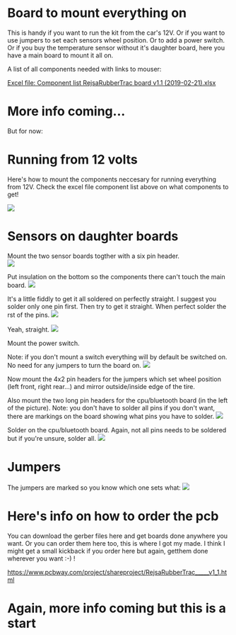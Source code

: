 # Board to mount everything on

This is handy if you want to run the kit from the car's 12V. Or if you want to use jumpers to set each sensors wheel position. Or to add a power switch. Or if you buy the temperature sensor without it's daughter board, here you have a main board to mount it all on.

A list of all components needed with links to mouser:

<a href="https://github.com/MagnusThome/RejsaRubberTrac/blob/master/pcb/Component%20list%20RejsaRubberTrac%20board%20v1.1%20(2019-02-21).xlsx">Excel file: Component list RejsaRubberTrac board v1.1 (2019-02-21).xlsx</a>

# More info coming...

But for now:

# Running from 12 volts

Here's how to mount the components neccesary for running everything from 12V. Check the excel file component list above on what components to get!

<img src="images/12V mounting.jpg">

# Sensors on daughter boards

Mount the two sensor boards togther with a six pin header.  
<img src="images/daughterboards/00.jpg">

Put insulation on the bottom so the components there can't touch the main board.
<img src="images/daughterboards/01.jpg">

It's a little fiddly to get it all soldered on perfectly straight. I suggest you solder only one pin first. Then try to get it straight. When perfect solder the rst of the pins.
<img src="images/daughterboards/02.jpg">

Yeah, straight.
<img src="images/daughterboards/03.jpg">

Mount the power switch. 

Note: if you don't mount a switch everything will by default be switched on. No need for any jumpers to turn the board on.
<img src="images/daughterboards/04.jpg">

Now mount the 4x2 pin headers for the jumpers which set wheel position (left front, right rear...) and mirror outside/inside edge of the tire.

Also mount the two long pin headers for the cpu/bluetooth board (in the left of the picture). Note: you don't have to solder all pins if you don't want, there are markings on the board showing what pins you have to solder.
<img src="images/daughterboards/05.jpg">

Solder on the cpu/bluetooth board. Again, not all pins needs to be soldered but if you're unsure, solder all.
<img src="images/daughterboards/06.jpg">

# Jumpers

The jumpers are marked so you know which one sets what:
<img src="images/jumpersettings.jpg">


# Here's info on how to order the pcb

You can download the gerber files here and get boards done anywhere you want. Or you can order them here too, this is where I got my made. I think I might get a small kickback if you order here but again, getthem done wherever you want :-) !

https://www.pcbway.com/project/shareproject/RejsaRubberTrac_____v1_1.html

# Again, more info coming but this is a start
